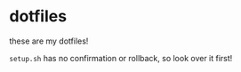 # dotfiles
these are my dotfiles!

`setup.sh` has no confirmation or rollback, so look over it first!

